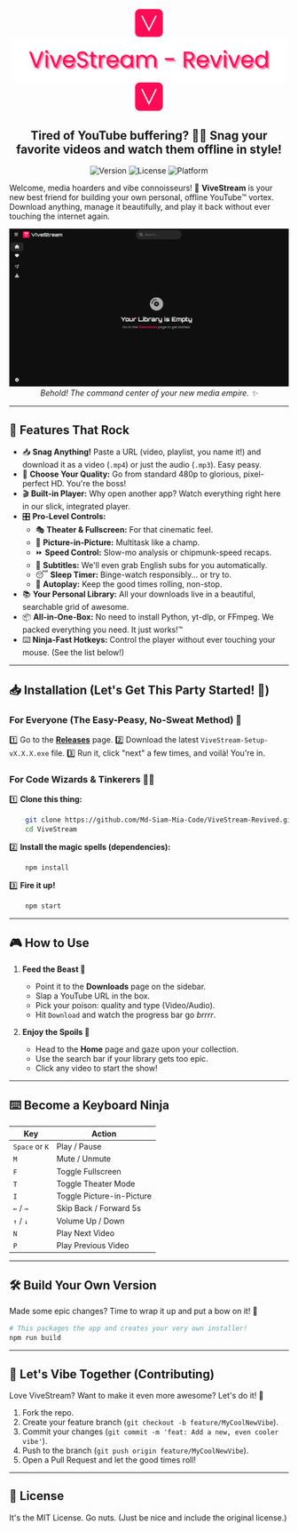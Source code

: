 <div align="center">
  <img src="./assets/logo.svg" style="width: 10%" alt="ViveStream Logo">
  <img src="./assets/Banner.png" alt="ViveStream Banner">
  <img src="./assets/logo.svg" style="width: 10%" alt="ViveStream Logo">
  <h2><strong>Tired of YouTube buffering? 😵‍💫 Snag your favorite videos and watch them offline in style!</strong></h2>
  <p>
    <img src="https://img.shields.io/badge/version-1.0.0-blue.svg" alt="Version">
    <img src="https://img.shields.io/badge/license-MIT-green.svg" alt="License">
    <img src="https://img.shields.io/badge/platform-Windows-informational.svg" alt="Platform">
  </p>
</div>

Welcome, media hoarders and vibe connoisseurs! 🥳 **ViveStream** is your new best friend for building your own personal, offline YouTube™️ vortex. Download anything, manage it beautifully, and play it back without ever touching the internet again.

<div align="center">
<img src="./assets/UI.png" alt="ViveStream UI">
<em>Behold! The command center of your new media empire. ✨</em>
</div>

---

## 🚀 Features That Rock

- 📥 **Snag Anything!** Paste a URL (video, playlist, you name it!) and download it as a video (`.mp4`) or just the audio (`.mp3`). Easy peasy.
- 👑 **Choose Your Quality:** Go from standard 480p to glorious, pixel-perfect HD. You're the boss!
- 🎬 **Built-in Player:** Why open another app? Watch everything right here in our slick, integrated player.
- 🎛️ **Pro-Level Controls:**
  - 🎭 **Theater & Fullscreen:** For that cinematic feel.
  - 🔳 **Picture-in-Picture:** Multitask like a champ.
  - ⏩ **Speed Control:** Slow-mo analysis or chipmunk-speed recaps.
  - 💬 **Subtitles:** We'll even grab English subs for you automatically.
  - 😴 **Sleep Timer:** Binge-watch responsibly... or try to.
  - 🔁 **Autoplay:** Keep the good times rolling, non-stop.
- 📚 **Your Personal Library:** All your downloads live in a beautiful, searchable grid of awesome.
- 📦 **All-in-One-Box:** No need to install Python, yt-dlp, or FFmpeg. We packed everything you need. It just works!™️
- ⌨️ **Ninja-Fast Hotkeys:** Control the player without ever touching your mouse. (See the list below!)

---

## 📥 Installation (Let's Get This Party Started! 🎈)

### For Everyone (The Easy-Peasy, No-Sweat Method) 🚀

1️⃣ Go to the [**Releases**](https://github.com/Md-Siam-Mia-Code/ViveStream-Revived/releases) page.
2️⃣ Download the latest `ViveStream-Setup-vX.X.X.exe` file.
3️⃣ Run it, click "next" a few times, and voilà! You're in.

### For Code Wizards & Tinkerers 🧙‍♂️

1️⃣ **Clone this thing:**

```bash
    git clone https://github.com/Md-Siam-Mia-Code/ViveStream-Revived.git
    cd ViveStream
```

2️⃣ **Install the magic spells (dependencies):**

```bash
    npm install
```

3️⃣ **Fire it up!**

```bash
    npm start
```

---

## 🎮 How to Use

1.  **Feed the Beast 🐲**

    - Point it to the **Downloads** page on the sidebar.
    - Slap a YouTube URL in the box.
    - Pick your poison: quality and type (Video/Audio).
    - Hit `Download` and watch the progress bar go _brrrr_.

2.  **Enjoy the Spoils 🍿**
    - Head to the **Home** page and gaze upon your collection.
    - Use the search bar if your library gets too epic.
    - Click any video to start the show!

---

## ⌨️ Become a Keyboard Ninja

| Key            | Action                    |
| -------------- | ------------------------- |
| `Space` or `K` | Play / Pause              |
| `M`            | Mute / Unmute             |
| `F`            | Toggle Fullscreen         |
| `T`            | Toggle Theater Mode       |
| `I`            | Toggle Picture-in-Picture |
| `←` / `→`      | Skip Back / Forward 5s    |
| `↑` / `↓`      | Volume Up / Down          |
| `N`            | Play Next Video           |
| `P`            | Play Previous Video       |

---

## 🛠️ Build Your Own Version

Made some epic changes? Time to wrap it up and put a bow on it! 🎁

```bash
# This packages the app and creates your very own installer!
npm run build
```

---

## 🤝 Let's Vibe Together (Contributing)

Love ViveStream? Want to make it even more awesome? Let's do it! 💪

1.  Fork the repo.
2.  Create your feature branch (`git checkout -b feature/MyCoolNewVibe`).
3.  Commit your changes (`git commit -m 'feat: Add a new, even cooler vibe'`).
4.  Push to the branch (`git push origin feature/MyCoolNewVibe`).
5.  Open a Pull Request and let the good times roll!

---

## 📄 License

It's the MIT License. Go nuts. (Just be nice and include the original license.)
